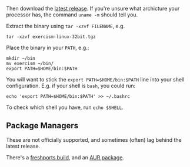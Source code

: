 Then download the [latest release](http://github.com/exercism/cli/releases/latest).
If you're unsure what archicture your processor has, the command `uname -m` should tell you.

Extract the binary using `tar -xzvf FILENAME`, e.g.

```
tar -xzvf exercism-linux-32bit.tgz
```

Place the binary in your `PATH`, e.g.:

```
mkdir ~/bin
mv exercism ~/bin/
export PATH=$HOME/bin:$PATH
```

You will want to stick the `export PATH=$HOME/bin:$PATH` line into your shell configuration. E.g. if your
shell is `bash`, you could run:

```
echo 'export PATH=$HOME/bin:$PATH' >> ~/.bashrc
```

To check which shell you have, run `echo $SHELL`.

## Package Managers

These are not officially supported, and sometimes (often) lag behind the latest release.

There's a [freshports build](http://www.freshports.org/misc/exercism), and an [AUR package](https://aur.archlinux.org/packages/exercism-cli).
